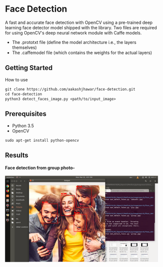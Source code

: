 # Face Detection

A fast and accurate face detection with OpenCV using a pre-trained deep learning face detector model shipped with the library.
Two files are required for using OpenCV's deep neural network module with Caffe models.
- The .prototxt file (define the model architecture i.e., the layers themselves)
 - The .caffemodel file (which contains the weights for the actual layers)

## Getting Started

How to use
```    
git clone https://github.com/aakashjhawar/face-detection.git
cd face-detection
python3 detect_faces_image.py <path/to/input_image>
```
## Prerequisites

- Python 3.5
- OpenCV
```
sudo apt-get install python-opencv
```

## Results

#### Face detection from group photo-
![Result](https://github.com/aakashjhawar/face-detection/blob/master/images/result1.png)